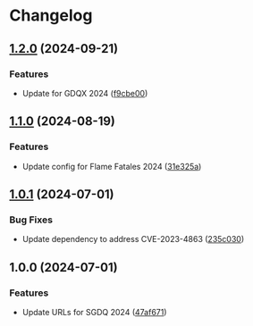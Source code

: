 # Changelog

## [1.2.0](https://github.com/dsdude123/DivoomDoneQuick/compare/v1.1.0...v1.2.0) (2024-09-21)


### Features

* Update for GDQX 2024 ([f9cbe00](https://github.com/dsdude123/DivoomDoneQuick/commit/f9cbe00bed4d039c7794c8f0e53c156865664cac))

## [1.1.0](https://github.com/dsdude123/DivoomDoneQuick/compare/v1.0.1...v1.1.0) (2024-08-19)


### Features

* Update config for Flame Fatales 2024 ([31e325a](https://github.com/dsdude123/DivoomDoneQuick/commit/31e325a01bc625824a060e00bd10ca530d90cd3d))

## [1.0.1](https://github.com/dsdude123/DivoomDoneQuick/compare/v1.0.0...v1.0.1) (2024-07-01)


### Bug Fixes

* Update dependency to address CVE-2023-4863 ([235c030](https://github.com/dsdude123/DivoomDoneQuick/commit/235c0309d440cbf3adf37c560307799c82f39b56))

## 1.0.0 (2024-07-01)


### Features

* Update URLs for SGDQ 2024 ([47af671](https://github.com/dsdude123/DivoomDoneQuick/commit/47af671ec4ecda0b1d25a88dedc7da85abeaa68c))
